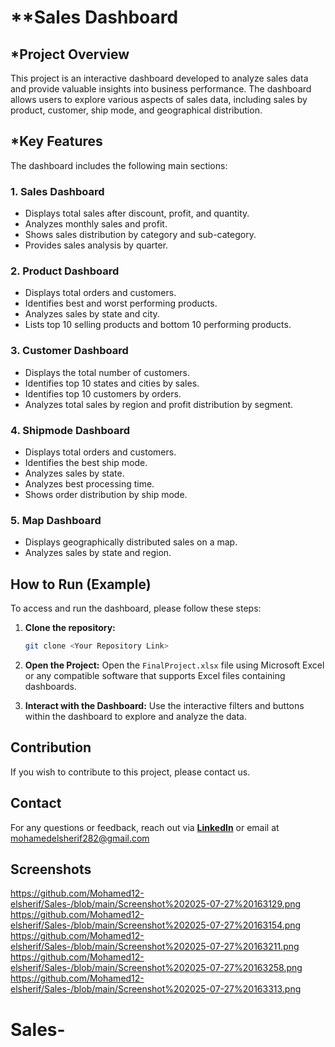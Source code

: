 # **Sales Dashboard

## *Project Overview

This project is an interactive dashboard developed to analyze sales data and provide valuable insights into business performance. The dashboard allows users to explore various aspects of sales data, including sales by product, customer, ship mode, and geographical distribution.

## *Key Features

 The dashboard includes the following main sections:

### 1. Sales Dashboard
- Displays total sales after discount, profit, and quantity.
- Analyzes monthly sales and profit.
- Shows sales distribution by category and sub-category.
- Provides sales analysis by quarter.

### 2. Product Dashboard
- Displays total orders and customers.
- Identifies best and worst performing products.
- Analyzes sales by state and city.
- Lists top 10 selling products and bottom 10 performing products.

### 3. Customer Dashboard
- Displays the total number of customers.
- Identifies top 10 states and cities by sales.
- Identifies top 10 customers by orders.
- Analyzes total sales by region and profit distribution by segment.

### 4. Shipmode Dashboard
- Displays total orders and customers.
- Identifies the best ship mode.
- Analyzes sales by state.
- Analyzes best processing time.
- Shows order distribution by ship mode.

### 5. Map Dashboard
- Displays geographically distributed sales on a map.
- Analyzes sales by state and region.

## How to Run (Example)

To access and run the dashboard, please follow these steps:

1.  **Clone the repository:**
    ```bash
    git clone <Your Repository Link>
    ```
2.  **Open the Project:**
    Open the `FinalProject.xlsx` file using Microsoft Excel or any compatible software that supports Excel files containing dashboards.

3.  **Interact with the Dashboard:**
    Use the interactive filters and buttons within the dashboard to explore and analyze the data.

## Contribution

If you wish to contribute to this project, please contact us.

## **Contact**
For any questions or feedback, reach out via **[LinkedIn](https://www.linkedin.com/in/mohamed-elsherif-1197a11b2)**  or email at mohamedelsherif282@gmail.com

## Screenshots

https://github.com/Mohamed12-elsherif/Sales-/blob/main/Screenshot%202025-07-27%20163129.png
https://github.com/Mohamed12-elsherif/Sales-/blob/main/Screenshot%202025-07-27%20163154.png
https://github.com/Mohamed12-elsherif/Sales-/blob/main/Screenshot%202025-07-27%20163211.png
https://github.com/Mohamed12-elsherif/Sales-/blob/main/Screenshot%202025-07-27%20163258.png
https://github.com/Mohamed12-elsherif/Sales-/blob/main/Screenshot%202025-07-27%20163313.png


# Sales-
